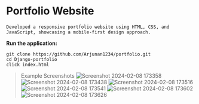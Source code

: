 # Portfolio Website
    Developed a responsive portfolio website using HTML, CSS, and JavaScript, showcasing a mobile-first design approach.
 **Run the application:**
   ```
   git clone https://github.com/Arjunan1234/portfolio.git
   cd Django-portfolio
   click index.html
  ```
> Example Screenshots
![Screenshot 2024-02-08 173358](https://github.com/Arjunan1234/portfolio/assets/63443618/49bd24c9-6d23-455f-b4d6-b57ae326915c)
![Screenshot 2024-02-08 173438](https://github.com/Arjunan1234/portfolio/assets/63443618/0e7bcc5e-871c-46b5-8770-7c28a7b86608)
![Screenshot 2024-02-08 173516](https://github.com/Arjunan1234/portfolio/assets/63443618/b6ba7d38-7e41-410f-b4d8-ad737f58fd7e)
![Screenshot 2024-02-08 173541](https://github.com/Arjunan1234/portfolio/assets/63443618/6bec8295-f5bf-4487-8b8a-0c0cdd80617b)
![Screenshot 2024-02-08 173602](https://github.com/Arjunan1234/portfolio/assets/63443618/16e5d4a2-2845-403d-8805-f7149045560e)
![Screenshot 2024-02-08 173626](https://github.com/Arjunan1234/portfolio/assets/63443618/52e65923-017d-45aa-a53c-73bc585cda16)

